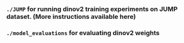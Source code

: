 ### `./JUMP` for running dinov2 training experiments on JUMP dataset. (More instructions available here)
### `./model_evaluations` for evaluating dinov2 weights
